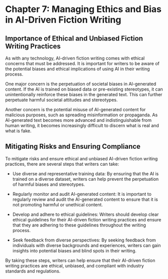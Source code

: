 Chapter 7: Managing Ethics and Bias in AI-Driven Fiction Writing
================================================================

Importance of Ethical and Unbiased Fiction Writing Practices
------------------------------------------------------------

As with any technology, AI-driven fiction writing comes with ethical concerns that must be addressed. It is important for writers to be aware of the potential biases and ethical implications of using AI in their writing process.

One major concern is the perpetuation of societal biases in AI-generated content. If the AI is trained on biased data or pre-existing stereotypes, it can unintentionally reinforce these biases in the generated text. This can further perpetuate harmful societal attitudes and stereotypes.

Another concern is the potential misuse of AI-generated content for malicious purposes, such as spreading misinformation or propaganda. As AI-generated text becomes more advanced and indistinguishable from human writing, it becomes increasingly difficult to discern what is real and what is fake.

Mitigating Risks and Ensuring Compliance
----------------------------------------

To mitigate risks and ensure ethical and unbiased AI-driven fiction writing practices, there are several steps that writers can take:

* Use diverse and representative training data: By ensuring that the AI is trained on a diverse dataset, writers can help prevent the perpetuation of harmful biases and stereotypes.

* Regularly monitor and audit AI-generated content: It is important to regularly review and audit the AI-generated content to ensure that it is not promoting harmful or unethical content.

* Develop and adhere to ethical guidelines: Writers should develop clear ethical guidelines for their AI-driven fiction writing practices and ensure that they are adhering to these guidelines throughout the writing process.

* Seek feedback from diverse perspectives: By seeking feedback from individuals with diverse backgrounds and experiences, writers can gain insights into potential biases and blind spots in their writing.

By taking these steps, writers can help ensure that their AI-driven fiction writing practices are ethical, unbiased, and compliant with industry standards and regulations.
